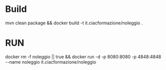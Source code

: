 # Build
mvn clean package && docker build -t it.ciacformazione/noleggio .

# RUN

docker rm -f noleggio || true && docker run -d -p 8080:8080 -p 4848:4848 --name noleggio it.ciacformazione/noleggio 
